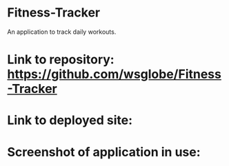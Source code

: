 # Fitness-Tracker
An application to track daily workouts.
# Link to repository: https://github.com/wsglobe/Fitness-Tracker
# Link to deployed site:
# Screenshot of application in use:


